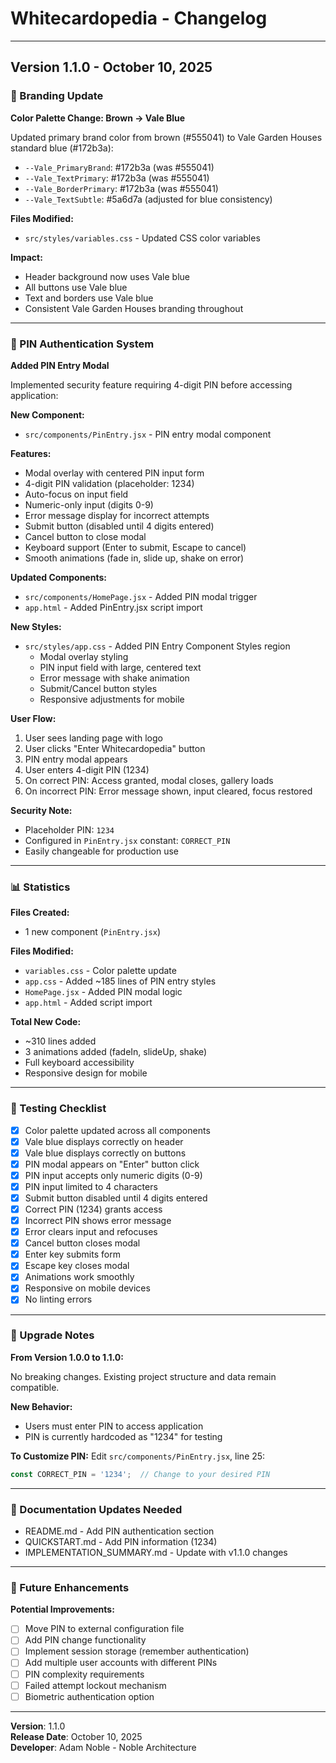 # Whitecardopedia - Changelog

---

## Version 1.1.0 - October 10, 2025

### 🎨 Branding Update

**Color Palette Change: Brown → Vale Blue**

Updated primary brand color from brown (#555041) to Vale Garden Houses standard blue (#172b3a):

- `--Vale_PrimaryBrand`: #172b3a (was #555041)
- `--Vale_TextPrimary`: #172b3a (was #555041)
- `--Vale_BorderPrimary`: #172b3a (was #555041)
- `--Vale_TextSubtle`: #5a6d7a (adjusted for blue consistency)

**Files Modified:**
- `src/styles/variables.css` - Updated CSS color variables

**Impact:**
- Header background now uses Vale blue
- All buttons use Vale blue
- Text and borders use Vale blue
- Consistent Vale Garden Houses branding throughout

---

### 🔐 PIN Authentication System

**Added PIN Entry Modal**

Implemented security feature requiring 4-digit PIN before accessing application:

**New Component:**
- `src/components/PinEntry.jsx` - PIN entry modal component

**Features:**
- Modal overlay with centered PIN input form
- 4-digit PIN validation (placeholder: 1234)
- Auto-focus on input field
- Numeric-only input (digits 0-9)
- Error message display for incorrect attempts
- Submit button (disabled until 4 digits entered)
- Cancel button to close modal
- Keyboard support (Enter to submit, Escape to cancel)
- Smooth animations (fade in, slide up, shake on error)

**Updated Components:**
- `src/components/HomePage.jsx` - Added PIN modal trigger
- `app.html` - Added PinEntry.jsx script import

**New Styles:**
- `src/styles/app.css` - Added PIN Entry Component Styles region
  - Modal overlay styling
  - PIN input field with large, centered text
  - Error message with shake animation
  - Submit/Cancel button styles
  - Responsive adjustments for mobile

**User Flow:**
1. User sees landing page with logo
2. User clicks "Enter Whitecardopedia" button
3. PIN entry modal appears
4. User enters 4-digit PIN (1234)
5. On correct PIN: Access granted, modal closes, gallery loads
6. On incorrect PIN: Error message shown, input cleared, focus restored

**Security Note:**
- Placeholder PIN: `1234`
- Configured in `PinEntry.jsx` constant: `CORRECT_PIN`
- Easily changeable for production use

---

### 📊 Statistics

**Files Created:**
- 1 new component (`PinEntry.jsx`)

**Files Modified:**
- `variables.css` - Color palette update
- `app.css` - Added ~185 lines of PIN entry styles
- `HomePage.jsx` - Added PIN modal logic
- `app.html` - Added script import

**Total New Code:**
- ~310 lines added
- 3 animations added (fadeIn, slideUp, shake)
- Full keyboard accessibility
- Responsive design for mobile

---

### 🎯 Testing Checklist

- [x] Color palette updated across all components
- [x] Vale blue displays correctly on header
- [x] Vale blue displays correctly on buttons
- [x] PIN modal appears on "Enter" button click
- [x] PIN input accepts only numeric digits (0-9)
- [x] PIN input limited to 4 characters
- [x] Submit button disabled until 4 digits entered
- [x] Correct PIN (1234) grants access
- [x] Incorrect PIN shows error message
- [x] Error clears input and refocuses
- [x] Cancel button closes modal
- [x] Enter key submits form
- [x] Escape key closes modal
- [x] Animations work smoothly
- [x] Responsive on mobile devices
- [x] No linting errors

---

### 🔄 Upgrade Notes

**From Version 1.0.0 to 1.1.0:**

No breaking changes. Existing project structure and data remain compatible.

**New Behavior:**
- Users must enter PIN to access application
- PIN is currently hardcoded as "1234" for testing

**To Customize PIN:**
Edit `src/components/PinEntry.jsx`, line 25:
```javascript
const CORRECT_PIN = '1234';  // Change to your desired PIN
```

---

### 📝 Documentation Updates Needed

- README.md - Add PIN authentication section
- QUICKSTART.md - Add PIN information (1234)
- IMPLEMENTATION_SUMMARY.md - Update with v1.1.0 changes

---

### 🚀 Future Enhancements

**Potential Improvements:**
- [ ] Move PIN to external configuration file
- [ ] Add PIN change functionality
- [ ] Implement session storage (remember authentication)
- [ ] Add multiple user accounts with different PINs
- [ ] PIN complexity requirements
- [ ] Failed attempt lockout mechanism
- [ ] Biometric authentication option

---

**Version**: 1.1.0  
**Release Date**: October 10, 2025  
**Developer**: Adam Noble - Noble Architecture

